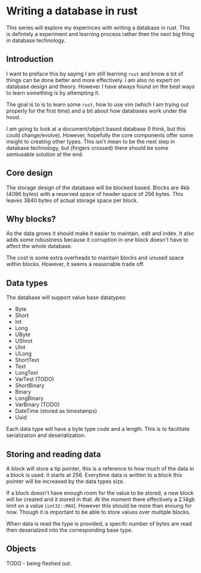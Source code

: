 # Writing a database in rust

This series will explore my experinces with writing a database in rust. This is defintely a experiment and learning process rather then the next big thing in database technology.

## Introduction

I want to preface this by saying I am still learning `rust` and know a lot of things can be done better and more effectively.
I am also no expert on database design and theory. However I have always found on the best ways to learn something is by attempting it.

The goal is to is to learn some `rust`, how to use vim (which I am trying out properly for the first time) and a bit about how databases work under the hood.

I am going to look at a document/object based database (I think, but this could change/evolve). However, hopefully the core components offer some insight to creating other types.
This isn't mean to be the next step in database technology, but (fingers crossed) there should be some semiusable solution at the end.

## Core design

The storage design of the database will be blocked based. Blocks are 4kb (4096 bytes) with a reserved space of header space of 256 bytes.
This leaves 3840 bytes of actual storage space per block.

## Why blocks?

As the data grows it should make it easier to maintain, edit and index. It also adds some robustness because it corruption in one block doesn't have to affect the whole database.

The cost is some extra overheads to maintain blocks and unused space within blocks. However, it seems a reasonable trade off.

## Data types

The database will support value base datatypes:

* Byte
* Short
* Int
* Long
* UByte
* UShrot
* UInt
* ULong
* ShortText
* Text
* LongText
* VarTest (TODO)
* ShortBinary
* Binary
* LongBinary
* VarBinary (TODO)
* DateTime (stored as timestamps)
* Uuid

Each data type will have a byte type code and a length. This is to facilitate serialization and deserialization.

## Storing and reading data

A block will store a tip pointer, this is a reference to how much of the data in a block is used. it starts at 256. Everytime data is written to a block this pointer will be increased by the data types size.

If a block doesn't have enough room for the value to be stored, a new block will be created and it stored in that. At the moment there effectively a 2.14gb limit on a value (`int32::MAX`).
However this should be more than enoung for now. Though it is important to be able to store values over multiple blocks.

When data is read the type is provided, a specifc number of bytes are read then deserialzed into the corresponding base type.

## Objects

TODO - being fleshed out.


